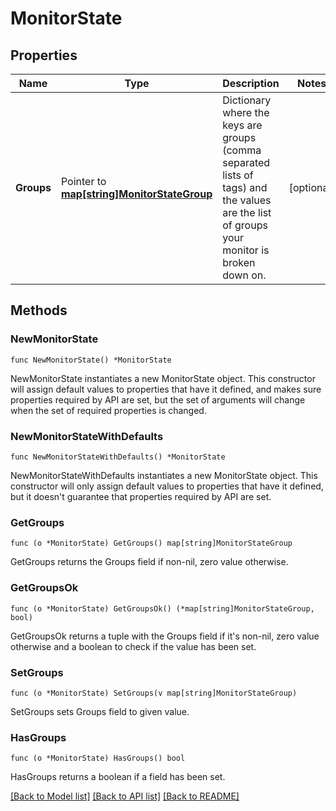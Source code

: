 # MonitorState

## Properties

Name | Type | Description | Notes
---- | ---- | ----------- | ------
**Groups** | Pointer to [**map[string]MonitorStateGroup**](MonitorStateGroup.md) | Dictionary where the keys are groups (comma separated lists of tags) and the values are the list of groups your monitor is broken down on. | [optional] 

## Methods

### NewMonitorState

`func NewMonitorState() *MonitorState`

NewMonitorState instantiates a new MonitorState object.
This constructor will assign default values to properties that have it defined,
and makes sure properties required by API are set, but the set of arguments
will change when the set of required properties is changed.

### NewMonitorStateWithDefaults

`func NewMonitorStateWithDefaults() *MonitorState`

NewMonitorStateWithDefaults instantiates a new MonitorState object.
This constructor will only assign default values to properties that have it defined,
but it doesn't guarantee that properties required by API are set.

### GetGroups

`func (o *MonitorState) GetGroups() map[string]MonitorStateGroup`

GetGroups returns the Groups field if non-nil, zero value otherwise.

### GetGroupsOk

`func (o *MonitorState) GetGroupsOk() (*map[string]MonitorStateGroup, bool)`

GetGroupsOk returns a tuple with the Groups field if it's non-nil, zero value otherwise
and a boolean to check if the value has been set.

### SetGroups

`func (o *MonitorState) SetGroups(v map[string]MonitorStateGroup)`

SetGroups sets Groups field to given value.

### HasGroups

`func (o *MonitorState) HasGroups() bool`

HasGroups returns a boolean if a field has been set.


[[Back to Model list]](../README.md#documentation-for-models) [[Back to API list]](../README.md#documentation-for-api-endpoints) [[Back to README]](../README.md)


